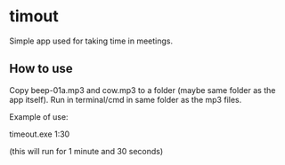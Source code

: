 # timout
Simple app used for taking time in meetings. 

## How to use
Copy beep-01a.mp3 and cow.mp3 to a folder (maybe same folder as the app itself). Run in terminal/cmd in same folder as the mp3 files.

Example of use: 

timeout.exe 1:30

(this will run for 1 minute and 30 seconds)